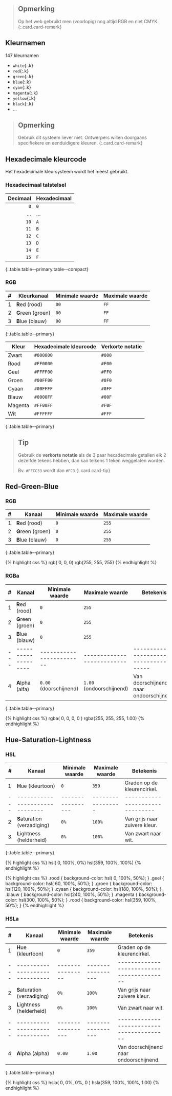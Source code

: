 > Opmerking
> ---
> Op het web gebruikt men (voorlopig) nog altijd RGB en niet CMYK.
{:.card.card-remark}

Kleurnamen
----------

147 kleurnamen

 - `white`{:.k}
 - `red`{:.k}
 - `green`{:.k}
 - `blue`{:.k}
 - `cyan`{:.k}
 - `magenta`{:.k}
 - `yellow`{:.k}
 - `black`{:.k}
 - …

> Opmerking
> ---
> Gebruik dit systeem liever niet. Ontwerpers willen doorgaans specifiekere en eenduidigere kleuren.
{:.card.card-remark}

Hexadecimale kleurcode
----------------------

Het hexadecimale kleursysteem wordt het meest gebruikt.

### Hexadecimaal talstelsel


| Decimaal | Hexadecimaal |
|---------:|--------------|
|      `0` | `0`          |
|        … | …            |
|     `10` | `A`          |
|     `11` | `B`          |
|     `12` | `C`          |
|     `13` | `D`          |
|     `14` | `E`          |
|     `15` | `F`          |
{:.table.table--primary.table--compact}

### RGB

| # | Kleurkanaal       | Minimale waarde | Maximale waarde |
|---|-------------------|-----------------|-----------------|
| 1 | **R**ed (rood)    | `00`            | `FF`            |
| 2 | **G**reen (groen) | `00`            | `FF`            |
| 3 | **B**lue (blauw)  | `00`            | `FF`            |
{:.table.table--primary}

| Kleur   | Hexadecimale kleurcode | Verkorte notatie |
|---------|------------------------|------------------|
| Zwart   | `#000000`              | `#000`           |
| Rood    | `#FF0000`              | `#F00`           |
| Geel    | `#FFFF00`              | `#FF0`           |
| Groen   | `#00FF00`              | `#0F0`           |
| Cyaan   | `#00FFFF`              | `#0FF`           |
| Blauw   | `#0000FF`              | `#00F`           |
| Magenta | `#FF00FF`              | `#F0F`           |
| Wit     | `#FFFFFF`              | `#FFF`           |
{:.table.table--primary}

> Tip
> ---
> Gebruik de **verkorte notatie** als de 3 paar hexadecimale getallen elk 2 dezelfde tekens hebben, dan kan telkens 1 teken weggelaten worden.
>
> Bv. `#FFCC33` wordt dan `#FC3`
{:.card.card-tip}

Red-Green-Blue
--------------

### RGB

| # | Kanaal            | Minimale waarde | Maximale waarde |
|---|-------------------|-----------------|-----------------|
| 1 | **R**ed   (rood)  | `0`             | `255`           |
| 2 | **G**reen (groen) | `0`             | `255`           |
| 3 | **B**lue  (blauw) | `0`             | `255`           |
{:.table.table--primary}

{% highlight css %}
rgb(  0,   0,   0)
rgb(255, 255, 255)
{% endhighlight %}

### RGBa

| # | Kanaal            | Minimale waarde        | Maximale waarde          | Betekenis                               |
|---|-------------------|------------------------|--------------------------|-----------------------------------------|
| 1 | **R**ed   (rood)  | `0`                    | `255`                    |                                         |
| 2 | **G**reen (groen) | `0`                    | `255`                    |                                         |
| 3 | **B**lue  (blauw) | `0`                    | `255`                    |                                         |
|---|-------------------|------------------------|--------------------------|-----------------------------------------|
| 4 | **A**lpha (alfa)  | `0.00` (doorschijnend) | `1.00` (ondoorschijnend) | Van doorschijnend naar ondoorschijnend. |
{:.table.table--primary}

{% highlight css %}
rgba(  0,   0,   0, 0   )
rgba(255, 255, 255, 1.00)
{% endhighlight %}


Hue-Saturation-Lightness
------------------------

### HSL

| # | Kanaal                       | Minimale waarde | Maximale waarde | Betekenis                     |
|---|------------------------------|-----------------|-----------------|-------------------------------|
| 1 | **H**ue (kleurtoon)          | `0`             | `359`           | Graden op de kleurencirkel.   |
|---|------------------------------|-----------------|-----------------|-------------------------------|
| 2 | **S**aturation (verzadiging) | `0%`            | `100%`          | Van grijs naar zuivere kleur. |
| 3 | **L**ightness (helderheid)   | `0%`            | `100%`          | Van zwart naar wit.           |
{:.table.table--primary}

{% highlight css %}
hsl(  0, 100%,   0%)
hsl(359, 100%, 100%)
{% endhighlight %}

{% highlight css %}
.rood {
    background-color: hsl(  0, 100%, 50%);
}
.geel {
    background-color: hsl( 60, 100%, 50%);
}
.groen {
    background-color: hsl(120, 100%, 50%);
}
.cyaan {
    background-color: hsl(180, 100%, 50%);
}
.blauw {
    background-color: hsl(240, 100%, 50%);
}
.magenta {
    background-color: hsl(300, 100%, 50%);
}
.rood {
    background-color: hsl(359, 100%, 50%);
}
{% endhighlight %}

### HSLa

| # | Kanaal                       | Minimale waarde | Maximale waarde | Betekenis                               |
|---|------------------------------|-----------------|-----------------|-----------------------------------------|
| 1 | **H**ue (kleurtoon)          | `0`             | `359`           | Graden op de kleurencirkel.             |
|---|------------------------------|---------------- |-----------------|-----------------------------------------|
| 2 | **S**aturation (verzadiging) | `0%`            | `100%`          | Van grijs naar zuivere kleur.           |
| 3 | **L**ightness (helderheid)   | `0%`            | `100%`          | Van zwart naar wit.                     |
|---|------------------------------|-----------------|-----------------|-----------------------------------------|
| 4 | **A**lpha (alpha)            | `0.00`          | `1.00`          | Van doorschijnend naar ondoorschijnend. |
{:.table.table--primary}

{% highlight css %}
hsla(  0,   0%,   0%, 0   )
hsla(359, 100%, 100%, 1.00)
{% endhighlight %}
